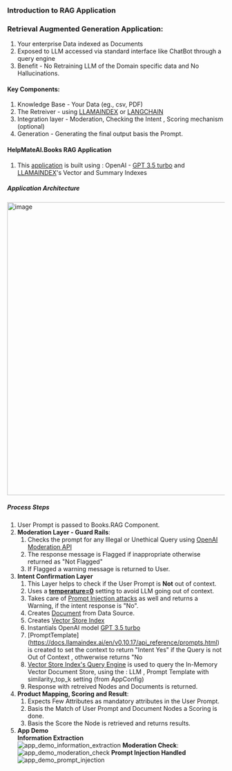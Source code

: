 ### Introduction to RAG Application
### Retrieval Augmented Generation Application:
<ol>
  <li>Your enterprise Data indexed as Documents</li>
  <li>Exposed to LLM accessed via standard interface like ChatBot through a query engine</li>
  <li>Benefit - No Retraining LLM of the Domain specific data and No Hallucinations.</li>
</ol>

#### Key Components:
1. Knowledge Base - Your Data (eg., csv, PDF)
2. The Retreiver - using [LLAMAINDEX](https://docs.llamaindex.ai/en/stable/module_guides/indexing/) or [LANGCHAIN](https://python.langchain.com/api_reference/index.html)
3. Integration layer - Moderation, Checking the Intent , Scoring mechanism (optional) 
4. Generation - Generating the final output basis the Prompt.

#### HelpMateAI.Books RAG Application
1. This [application](https://github.com/tarriqferrosekhan/AI_DEV/tree/main/01_rag_data_app/HelpMate.AI.Books) is built using : OpenAI - [GPT 3.5 turbo](https://platform.openai.com/docs/models/gpt-3.5-turbo) and [LLAMAINDEX](https://docs.llamaindex.ai/en/stable/module_guides/indexing/vector_store_index/)'s Vector and Summary Indexes
##### Application Architecture
<img width="1215" height="678" alt="image" src="https://github.com/user-attachments/assets/f1622cc8-b15b-46e4-8688-443def1dc9c6" />

##### Process Steps
1. User Prompt is passed to Books.RAG Component.
2. **Moderation Layer - Guard Rails**:
   1. Checks the prompt for any Illegal or Unethical Query using [OpenAI Moderation API](https://platform.openai.com/docs/guides/moderation)
   2. The response message is Flagged if inappropriate otherwise returned as "Not Flagged"
   3. If Flagged a warning message is returned to User.
4. **Intent Confirmation Layer**
    1. This Layer helps to check if the User Prompt is **Not** out of context.
    2. Uses a [**temperature=0**](https://community.openai.com/t/cheat-sheet-mastering-temperature-and-top-p-in-chatgpt-api/172683) setting to avoid LLM going out of context.
    3. Takes care of [Prompt Injection attacks](https://www.ibm.com/think/topics/prompt-injection) as well and returns a Warning, if the  intent response is "No". 
    5. Creates [Document](https://docs.llamaindex.ai/en/stable/module_guides/loading/documents_and_nodes/) from Data Source.
    6. Creates [Vector Store Index](https://docs.llamaindex.ai/en/stable/module_guides/indexing/vector_store_index/)
    7. Instantials OpenAI model [GPT 3.5 turbo](https://platform.openai.com/docs/models/gpt-3.5-turbo)
    8. [PromptTemplate] (https://docs.llamaindex.ai/en/v0.10.17/api_reference/prompts.html) is created to set the context to return "Intent Yes" if the Query is not Out of Context , othwerwise returns "No
    9. [Vector Store Index's Query Engine](https://docs.llamaindex.ai/en/stable/module_guides/indexing/vector_store_guide/) is used to query the In-Memory Vector Document Store, using the : LLM , Prompt Template with similarity_top_k setting (from AppConfig)
    11. Response with retreived Nodes and Documents is returned. 
5. **Product Mapping, Scoring and Result**:
   1. Expects Few Attributes as mandatory attributes in the User Prompt.
   2. Basis the Match of User Prompt and Document Nodes a Scoring is done.
   3. Basis the Score the Node is retrieved and returns results.
6. **App Demo**<br>
**Information Extraction**<br>
  ![app_demo_information_extraction](https://github.com/user-attachments/assets/e8eb918d-97eb-4414-8c45-28fde3ac6f88)
 **Moderation Check**:<br>
  ![app_demo_moderation_check](https://github.com/user-attachments/assets/69c540e1-ae8e-490d-ad9d-a2481a416793)
**Prompt Injection Handled**<br>
  ![app_demo_prompt_injection](https://github.com/user-attachments/assets/89453c14-7f81-45e3-91b6-df002db2f828)
   

      



